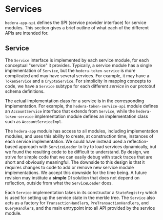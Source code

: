 # Services

`hedera-app-spi` defines the SPI (service provider interface) for service modules. This section gives a brief outline
of what each of the different APIs are intended for.

## Service

The `Service` interface is implemented by each service module, for each conceptual "service" it provides. Typically, a
service module has a single implementation of `Service`, but the `hedera-token-service` is more complicated and may have
several services. For example, it may have a `TokenService` and a `CryptoService`. For simplicity in mapping concepts to
code, we have a `Service` subtype for each different *service* in our protobuf schema definitions.

The actual implementation class for a service is in the corresponding implementation. For example, the
`hedera-token-service-api` module defines an `AccountService` interface that extends from `Service`, while the
`hedera-token-service` implementation module defines an implementation class such as `AccountServiceImpl`.

The `hedera-app` module has access to all modules, including implementation modules, and uses this ability to create,
at construction time, instances of each service implementation. We could have instead used a reflection-based approach
with `ServiceLoader` to try to load services dynamically, but we found the resulting code to be difficult to understand.
By design, we strive for simple code that we can easily debug with stack traces that are short and obviously meaningful.
The downside to this design is that it requires changes to code to add or remove new service module implementations.
We accept this downside for the time being. A future revision may institute a **simple** DI solution that does not
depend on reflection, outside from what the `ServiceLoader` does.

Each `Service` implementation takes in its constructor a `StateRegistry` which is used for setting up the service state
in the merkle tree. The `Service` also acts as a factory for `TransactionHandler`s, `PreTransactionHandler`s, and
`QueryHandler`s, and the main entrypoint into all API provided by the service module.
